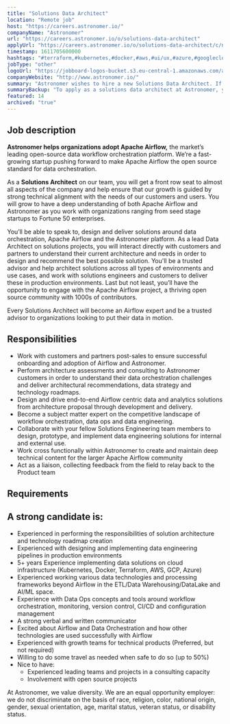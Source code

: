 ```yaml
---
title: "Solutions Data Architect"
location: "Remote job"
host: "https://careers.astronomer.io/"
companyName: "Astronomer"
url: "https://careers.astronomer.io/o/solutions-data-architect"
applyUrl: "https://careers.astronomer.io/o/solutions-data-architect/c/new"
timestamp: 1611705600000
hashtags: "#terraform,#kubernetes,#docker,#aws,#ui/ux,#azure,#googlecloud,#content,#marketing,#management"
jobType: "other"
logoUrl: "https://jobboard-logos-bucket.s3.eu-central-1.amazonaws.com/astronomer"
companyWebsite: "http://www.astronomer.io/"
summary: "Astronomer wishes to hire a new Solutions Data Architect. If you have 5+ years experience implementing data solutions on cloud infrastructure, consider applying."
summaryBackup: "To apply as a solutions data architect at Astronomer, you preferably need to have some knowledge of: #ui/ux, #terraform, #kubernetes."
featured: 14
archived: "true"
---
```


## Job description

**Astronomer helps organizations adopt Apache Airflow,** the market’s leading open-source data workflow orchestration platform. We’re a fast-growing startup pushing forward to make Apache Airflow the open source standard for data orchestration.

As a **Solutions Architect** on our team, you will get a front row seat to almost all aspects of the company and help ensure that our growth is guided by strong technical alignment with the needs of our customers and users. You will grow to have a deep understanding of both Apache Airflow and Astronomer as you work with organizations ranging from seed stage startups to Fortune 50 enterprises.

You’ll be able to speak to, design and deliver solutions around data orchestration, Apache Airflow and the Astronomer platform. As a lead Data Architect on solutions projects, you will interact directly with customers and partners to understand their current architecture and needs in order to design and recommend the best possible solution. You'll be a trusted advisor and help architect solutions across all types of environments and use cases, and work with solutions engineers and customers to deliver these in production environments. Last but not least, you’ll have the opportunity to engage with the Apache Airflow project, a thriving open source community with 1000s of contributors.

Every Solutions Architect will become an Airflow expert and be a trusted advisor to organizations looking to put their data in motion.

## Responsibilities

*   Work with customers and partners post-sales to ensure successful onboarding and adoption of Airflow and Astronomer.
*   Perform architecture assessments and consulting to Astronomer customers in order to understand their data orchestration challenges and deliver architectural recommendations, data strategy and technology roadmaps.
*   Design and drive end-to-end Airflow centric data and analytics solutions from architecture proposal through development and delivery.
*   Become a subject matter expert on the competitive landscape of workflow orchestration, data ops and data engineering.
*   Collaborate with your fellow Solutions Engineering team members to design, prototype, and implement data engineering solutions for internal and external use.
*   Work cross functionally within Astronomer to create and maintain deep technical content for the larger Apache Airflow community
*   Act as a liaison, collecting feedback from the field to relay back to the Product team

## Requirements

## A strong candidate is:

*   Experienced in performing the responsibilities of solution architecture and technology roadmap creation
*   Experienced with designing and implementing data engineering pipelines in production environments
*   5+ years Experience implementing data solutions on cloud infrastructure (Kubernetes, Docker, Terraform, AWS, GCP, Azure)
*   Experienced working various data technologies and processing frameworks beyond Airflow in the ETL/Data Warehousing/DataLake and AI/ML space.
*   Experience with Data Ops concepts and tools around workflow orchestration, monitoring, version control, CI/CD and configuration management
*   A strong verbal and written communicator
*   Excited about Airflow and Data Orchestration and how other technologies are used successfully with Airflow
*   Experienced with growth teams for technical products (Preferred, but not required)
*   Willing to do some travel as needed when safe to do so (up to 50%)
*   Nice to have:
    *   Experienced leading teams and projects in a consulting capacity
    *   Involvement with open source projects

At Astronomer, we value diversity. We are an equal opportunity employer: we do not discriminate on the basis of race, religion, color, national origin, gender, sexual orientation, age, marital status, veteran status, or disability status.
